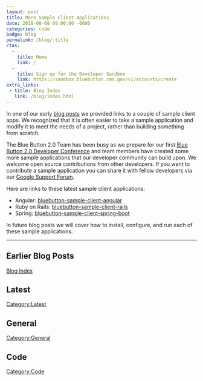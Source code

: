 ```yaml
---
layout: post
title: More Sample Client Applications
date: 2018-08-08 09:00:00 -0600
categories: code
badge: blog
permalink: /blog/:title
ctas:
  -
    title: Home
    link: /
  -
    title: Sign up for the Developer Sandbox
    link: https://sandbox.bluebutton.cms.gov/v1/accounts/create
extra_links:
 - title: Blog Index
   link: /blog/index.html
---
```


In one of our early [blog posts](https://bluebutton.cms.gov/blog/Sample-Applications.html)
we provided links to a couple of sample client apps. We recognized that it is often
easier to take a sample application and modify it to meet the needs of a project,
rather than building something from scratch.

The Blue Button 2.0 Team has been busy as we prepare for our first
[Blue Button 2.0 Developer Conference](https://bluebutton.cms.gov/bb2dc18/) and team
members have created some more sample applications that our developer community can
build upon. We welcome open source contributions from other developers. If you want to
contribute a sample application you can share it with fellow developers via our
[Google Support Forum](https://groups.google.com/forum/#!forum/Developer-group-for-cms-blue-button-api).

Here are links to these latest sample client applications:

- Angular: <a href="https://github.com/CMSgov/bluebutton-sample-client-angular" target="_blank">bluebutton-sample-client-angular</a>
- Ruby on Rails: <a href="https://github.com/CMSgov/bluebutton-sample-client-rails" target="_blank">bluebutton-sample-client-rails</a>
- Spring: <a href="https://github.com/CMSgov/bluebutton-sample-client-spring-boot" target="_blank">bluebutton-sample-client-spring-boot</a>

In future blog posts we will cover how to install, configure, and run each of these
sample applications.

---
## Earlier Blog Posts

[Blog Index](/blog/)

## Latest
[Category:Latest](/blog/category/latest.html)

## General
[Category:General](/blog/category/general.html)

## Code
[Category:Code](/blog/category/code.html)
